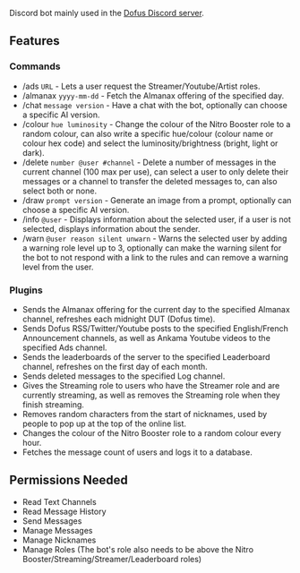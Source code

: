 Discord bot mainly used in the [Dofus Discord server](https://discord.gg/0RDH0dqUoTRkCjSF).

## Features
### Commands
- /ads `URL` - Lets a user request the Streamer/Youtube/Artist roles.
- /almanax `yyyy-mm-dd` - Fetch the Almanax offering of the specified day.
- /chat `message version` - Have a chat with the bot, optionally can choose a specific AI version.
- /colour `hue luminosity` - Change the colour of the Nitro Booster role to a random colour, can also write a specific hue/colour (colour name or colour hex code) and select the luminosity/brightness (bright, light or dark).
- /delete `number @user #channel` - Delete a number of messages in the current channel (100 max per use), can select a user to only delete their messages or a channel to transfer the deleted messages to, can also select both or none.
- /draw `prompt version` - Generate an image from a prompt, optionally can choose a specific AI version.
- /info `@user` - Displays information about the selected user, if a user is not selected, displays information about the sender.
- /warn `@user reason silent unwarn` - Warns the selected user by adding a warning role level up to 3, optionally can make the warning silent for the bot to not respond with a link to the rules and can remove a warning level from the user.

### Plugins
- Sends the Almanax offering for the current day to the specified Almanax channel, refreshes each midnight DUT (Dofus time).
- Sends Dofus RSS/Twitter/Youtube posts to the specified English/French Announcement channels, as well as Ankama Youtube videos to the specified Ads channel.
- Sends the leaderboards of the server to the specified Leaderboard channel, refreshes on the first day of each month.
- Sends deleted messages to the specified Log channel.
- Gives the Streaming role to users who have the Streamer role and are currently streaming, as well as removes the Streaming role when they finish streaming.
- Removes random characters from the start of nicknames, used by people to pop up at the top of the online list.
- Changes the colour of the Nitro Booster role to a random colour every hour.
- Fetches the message count of users and logs it to a database.

## Permissions Needed
- Read Text Channels
- Read Message History
- Send Messages
- Manage Messages
- Manage Nicknames
- Manage Roles (The bot's role also needs to be above the Nitro Booster/Streaming/Streamer/Leaderboard roles)